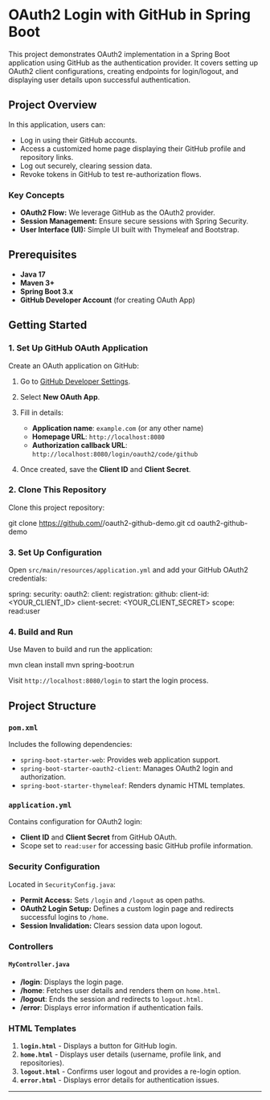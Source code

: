 # OAuth2 Login with GitHub in Spring Boot

This project demonstrates OAuth2 implementation in a Spring Boot application using GitHub as the authentication provider. It covers setting up OAuth2 client configurations, creating endpoints for login/logout, and displaying user details upon successful authentication. 

## Project Overview

In this application, users can:
- Log in using their GitHub accounts.
- Access a customized home page displaying their GitHub profile and repository links.
- Log out securely, clearing session data.
- Revoke tokens in GitHub to test re-authorization flows.

### Key Concepts

- **OAuth2 Flow:** We leverage GitHub as the OAuth2 provider.
- **Session Management:** Ensure secure sessions with Spring Security.
- **User Interface (UI):** Simple UI built with Thymeleaf and Bootstrap.

## Prerequisites

- **Java 17**
- **Maven 3+**
- **Spring Boot 3.x**
- **GitHub Developer Account** (for creating OAuth App)


## Getting Started

### 1. Set Up GitHub OAuth Application

Create an OAuth application on GitHub:

1. Go to [GitHub Developer Settings](https://github.com/settings/developers).
2. Select **New OAuth App**.
3. Fill in details:
   - **Application name**: `example.com` (or any other name)
   - **Homepage URL**: `http://localhost:8080`
   - **Authorization callback URL**: `http://localhost:8080/login/oauth2/code/github`

4. Once created, save the **Client ID** and **Client Secret**. 

### 2. Clone This Repository

Clone this project repository:

git clone https://github.com/<username>/oauth2-github-demo.git
cd oauth2-github-demo

### 3. Set Up Configuration

Open `src/main/resources/application.yml` and add your GitHub OAuth2 credentials:

spring:
  security:
    oauth2:
      client:
        registration:
          github:
            client-id: <YOUR_CLIENT_ID>
            client-secret: <YOUR_CLIENT_SECRET>
            scope: read:user

### 4. Build and Run

Use Maven to build and run the application:

mvn clean install
mvn spring-boot:run

Visit `http://localhost:8080/login` to start the login process.


## Project Structure

### `pom.xml`

Includes the following dependencies:

- `spring-boot-starter-web`: Provides web application support.
- `spring-boot-starter-oauth2-client`: Manages OAuth2 login and authorization.
- `spring-boot-starter-thymeleaf`: Renders dynamic HTML templates.
  
### `application.yml`

Contains configuration for OAuth2 login:

- **Client ID** and **Client Secret** from GitHub OAuth.
- Scope set to `read:user` for accessing basic GitHub profile information.

### Security Configuration

Located in `SecurityConfig.java`:

- **Permit Access:** Sets `/login` and `/logout` as open paths.
- **OAuth2 Login Setup:** Defines a custom login page and redirects successful logins to `/home`.
- **Session Invalidation:** Clears session data upon logout.

### Controllers

#### `MyController.java`

- **/login**: Displays the login page.
- **/home**: Fetches user details and renders them on `home.html`.
- **/logout**: Ends the session and redirects to `logout.html`.
- **/error**: Displays error information if authentication fails.

### HTML Templates

1. **`login.html`** - Displays a button for GitHub login.
2. **`home.html`** - Displays user details (username, profile link, and repositories).
3. **`logout.html`** - Confirms user logout and provides a re-login option.
4. **`error.html`** - Displays error details for authentication issues.

---
